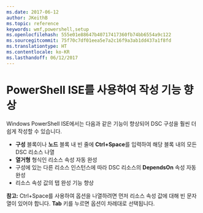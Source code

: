 ```yaml
---
ms.date: 2017-06-12
author: JKeithB
ms.topic: reference
keywords: wmf,powershell,setup
ms.openlocfilehash: 555e01e88647b40717417360fb74bb6554a9c122
ms.sourcegitcommit: 75f70c7df01eea5e7a2c16f9a3ab1dd437a1f8fd
ms.translationtype: HT
ms.contentlocale: ko-KR
ms.lasthandoff: 06/12/2017
---
```

<a id="authoring-improvements-using-powershell-ise" class="xliff"></a>
# PowerShell ISE를 사용하여 작성 기능 향상

Windows PowerShell ISE에서는 다음과 같은 기능이 향상되어 DSC 구성을 훨씬 더 쉽게 작성할 수 있습니다.

- **구성** 블록이나 **노드** 블록 내 빈 줄에 **Ctrl+Space**를 입력하여 해당 블록 내의 모든 DSC 리소스 나열
- **열거형** 형식인 리소스 속성 자동 완성
- 구성에 있는 다른 리소스 인스턴스에 따라 DSC 리소스의 **DependsOn** 속성 자동 완성
- 리소스 속성 값의 탭 완성 기능 향상

**참고:** Ctrl+Space를 사용하여 옵션을 나열하려면 먼저 리소스 속성 값에 대해 빈 문자열이 있어야 합니다. **Tab** 키를 누르면 옵션이 차례대로 선택됩니다.

